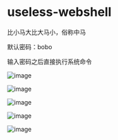# useless-webshell

比小马大比大马小，俗称中马

默认密码：bobo

输入密码之后直接执行系统命令

![image](https://raw.githubusercontent.com/timwhitez/useless-webshell/master/1.png)

![image](https://raw.githubusercontent.com/timwhitez/useless-webshell/master/2.png)

![image](https://raw.githubusercontent.com/timwhitez/useless-webshell/master/3.png)

![image](https://raw.githubusercontent.com/timwhitez/useless-webshell/master/4.png)

![image](https://raw.githubusercontent.com/timwhitez/useless-webshell/master/5.png)
